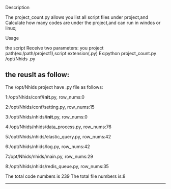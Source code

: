 Description

The project_count.py allows you list all script files under project,and Calculate how many codes are under the project,and can run in windos or linux;

Usage

the script Receive two parameters: you project path(ex:/path/project1),script extension(.py)
Ex:python project_count.py /opt/Nhids .py

the reuslt as follow:
-------------------------------------------------

The /opt/Nhids project have .py file as follows:

1:/opt/Nhids/conf/__init__.py, row_nums:0

2:/opt/Nhids/conf/setting.py, row_nums:15


3:/opt/Nhids/nhids/__init__.py, row_nums:0

4:/opt/Nhids/nhids/data_process.py, row_nums:76

5:/opt/Nhids/nhids/elastic_query.py, row_nums:42

6:/opt/Nhids/nhids/log.py, row_nums:42

7:/opt/Nhids/nhids/main.py, row_nums:29

8:/opt/Nhids/nhids/redis_queue.py, row_nums:35

The total code numbers is 239
The total file numbers is:8

------------------------------------------------
